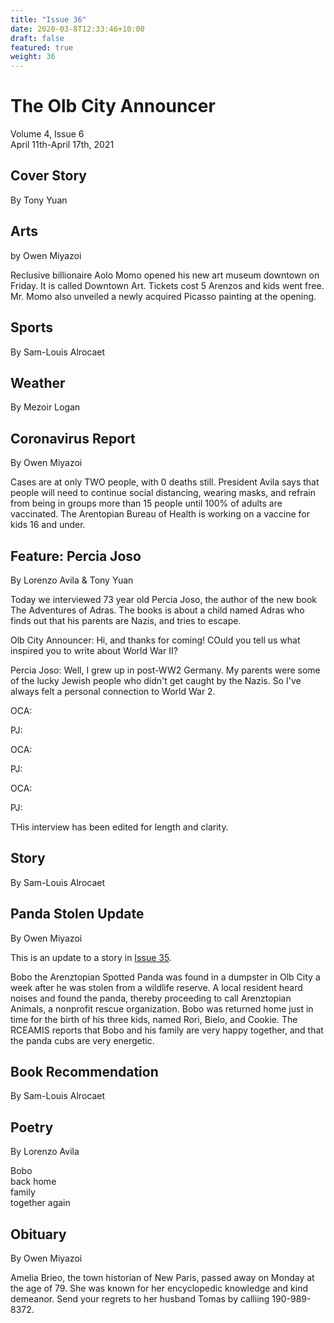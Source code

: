 ```yaml
---
title: "Issue 36"
date: 2020-03-8T12:33:46+10:00
draft: false
featured: true
weight: 36
---
```


# The Olb City Announcer    
Volume 4, Issue 6    
April 11th-April 17th, 2021    

## Cover Story
By Tony Yuan



## Arts
by Owen Miyazoi

Reclusive billionaire Aolo Momo opened his new art museum downtown on Friday. It is called Downtown Art. Tickets cost 5 Arenzos and kids went free. Mr. Momo also unveiled a newly acquired Picasso painting at the opening.

## Sports
By Sam-Louis Alrocaet



## Weather
By Mezoir Logan



## Coronavirus Report
By Owen Miyazoi

Cases are at only TWO people, with 0 deaths still. President Avila says that people will need to continue social distancing, wearing masks, and refrain from being in groups more than 15 people until 100% of adults are vaccinated. The Arentopian Bureau of Health is working on a vaccine for kids 16 and under.

## Feature: Percia Joso
By Lorenzo Avila & Tony Yuan

Today we interviewed 73 year old Percia Joso, the author of the new book The Adventures of Adras. The books is about a child named Adras who finds out that his parents are Nazis, and tries to escape.

Olb City Announcer: Hi, and thanks for coming! COuld you tell us what inspired you to write about World War II?

Percia Joso: Well, I grew up in post-WW2 Germany. My parents were some of the lucky Jewish people who didn't get caught by the Nazis. So I've always felt a personal connection to World War 2.

OCA:

PJ:

OCA:

PJ:

OCA:

PJ:

THis interview has been edited for length and clarity.

## Story
By Sam-Louis Alrocaet


## Panda Stolen Update
By Owen Miyazoi

This is an update to a story in [Issue 35](https://www.arenztopia.com/news/issue-35/).

Bobo the Arenztopian Spotted Panda was found in a dumpster in Olb City a week after he was stolen from a wildlife reserve. A local resident heard noises and found the panda, thereby proceeding to call Arenztopian Animals, a nonprofit rescue organization. Bobo was returned home just in time for the birth  of his three kids, named Rori, Bielo, and Cookie. The RCEAMIS reports that Bobo and his family are very happy together, and that the panda cubs are very energetic.

## Book Recommendation
By Sam-Louis Alrocaet


## Poetry
By Lorenzo Avila

Bobo    
back home    
family    
together again    

## Obituary
By Owen Miyazoi

Amelia Brieo, the town historian of New Paris, passed away on Monday at the age of 79. She was known for her encyclopedic knowledge and kind demeanor. Send your regrets to her husband Tomas by calliing 190-989-8372.
